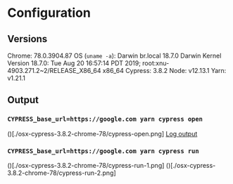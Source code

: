 # Configuration

## Versions
Chrome: 78.0.3904.87
OS (`uname -a`): Darwin br.local 18.7.0 Darwin Kernel Version 18.7.0: Tue Aug 20 16:57:14 PDT 2019; root:xnu-4903.271.2~2/RELEASE_X86_64 x86_64
Cypress: 3.8.2
Node: v12.13.1
Yarn: v1.21.1

## Output

### `CYPRESS_base_url=https://google.com yarn cypress open`
()[./osx-cypress-3.8.2-chrome-78/cypress-open.png]
[Log output](./osx-cypress-3.8.2-chrome-78/cypress-open-output.log)

### `CYPRESS_base_url=https://google.com yarn cypress run`
()[./osx-cypress-3.8.2-chrome-78/cypress-run-1.png]
()[./osx-cypress-3.8.2-chrome-78/cypress-run-2.png]
